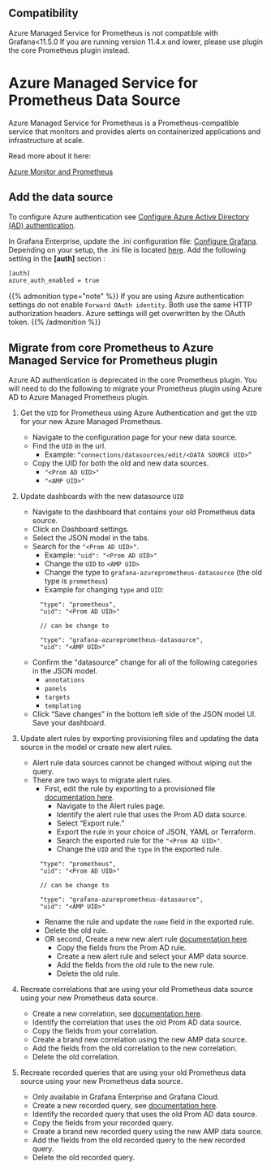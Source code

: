 ## Compatibility

Azure Managed Service for Prometheus is not compatible with Grafana<11.5.0 If you are running version 11.4.x and lower, please use plugin the core Prometheus plugin instead.

# Azure Managed Service for Prometheus Data Source

Azure Managed Service for Prometheus is a Prometheus-compatible service that monitors and provides alerts on containerized applications and infrastructure at scale.

Read more about it here:

[Azure Monitor and Prometheus](https://learn.microsoft.com/en-us/azure/azure-monitor/metrics/prometheus-metrics-overview)

## Add the data source

To configure Azure authentication see [Configure Azure Active Directory (AD) authentication](https://grafana.com/docs/grafana/latest/datasources/azure-monitor/#configure-azure-active-directory-ad-authentication).

In Grafana Enterprise, update the .ini configuration file: [Configure Grafana](https://grafana.com/docs/grafana/latest/setup-grafana/configure-grafana/). Depending on your setup, the .ini file is located [here](https://grafana.com/docs/grafana/latest/setup-grafana/configure-grafana/#configuration-file-location).
Add the following setting in the **[auth]** section :

```bash
[auth]
azure_auth_enabled = true
```

{{% admonition type="note" %}}
If you are using Azure authentication settings do not enable `Forward OAuth identity`. Both use the same HTTP authorization headers. Azure settings will get overwritten by the OAuth token.
{{% /admonition %}}

## Migrate from core Prometheus to Azure Managed Service for Prometheus plugin

Azure AD authentication is deprecated in the core Prometheus plugin. You will need to do the following to migrate your Prometheus plugin using Azure AD to Azure Managed Prometheus plugin.

1. Get the `UID` for Prometheus using Azure Authentication and get the `UID` for your new Azure Managed Prometheus.
    - Navigate to the configuration page for your new data source.
    - Find the `UID` in the url.
      - Example: `“connections/datasources/edit/<DATA SOURCE UID>”`
    - Copy the UID for both the old and new data sources.
      - `"<Prom AD UID>"`
      - `"<AMP UID>"`

2. Update dashboards with the new datasource `UID`
    - Navigate to the dashboard that contains your old Prometheus data source.
    - Click on Dashboard settings.
    - Select the JSON model in the tabs.
    - Search for the `"<Prom AD UID>"`.
      - Example: `"uid": "<Prom AD UID>"`
      - Change the `UID` to `<AMP UID>`
      - Change the type to `grafana-azureprometheus-datasource` (the old type is `prometheus`)
      - Example for changing `type` and `UID`:
      ```
        "type": "prometheus",
        "uid": "<Prom AD UID>"

        // can be change to

        "type": "grafana-azureprometheus-datasource",
        "uid": "<AMP UID>"
      ```
    - Confirm the "datasource" change for all of the following categories in the JSON model.
      - `annotations`
      - `panels`
      - `targets`
      - `templating`
    - Click “Save changes” in the bottom left side of the JSON model UI.
  Save your dashboard.

2. Update alert rules by exporting provisioning files and updating the data source in the model or create new alert rules.
    - Alert rule data sources cannot be changed without wiping out the query.
    - There are two ways to migrate alert rules.
      - First, edit the rule by exporting to a provisioned file [documentation here](https://grafana.com/docs/grafana/latest/alerting/set-up/provision-alerting-resources/export-alerting-resources/#export-alerting-resources).
        - Navigate to the Alert rules page.
        - Identify the alert rule that uses the Prom AD data source.
        - Select “Export rule.”
        - Export the rule in your choice of JSON, YAML or Terraform.
        - Search the exported rule for the `"<Prom AD UID>"`.
        - Change the `UID` and the `type` in the exported rule.
      ```
        "type": "prometheus",
        "uid": "<Prom AD UID>"

        // can be change to

        "type": "grafana-azureprometheus-datasource",
        "uid": "<AMP UID>"
      ```
        - Rename the rule and update the `name` field in the exported rule.
        - Delete the old rule.
      - OR second, Create a new new alert rule [documentation here](https://grafana.com/tutorials/alerting-get-started/).
        - Copy the fields from the Prom AD rule.
        - Create a new alert rule and select your AMP data source.
        - Add the fields from the old rule to the new rule.
        - Delete the old rule.

3. Recreate correlations that are using your old Prometheus data source using your new Prometheus data source.
    - Create a new correlation, see [documentation here](https://grafana.com/docs/grafana/latest/administration/correlations/create-a-new-correlation/).
    - Identify the correlation that uses the old Prom AD data source.
    - Copy the fields from your correlation.
    - Create a brand new correlation using the new AMP data source.
    - Add the fields from the old correlation to the new correlation.
    - Delete the old correlation.

4. Recreate recorded queries that are using your old Prometheus data source using your new Prometheus data source.
    - Only available in Grafana Enterprise and Grafana Cloud.
    - Create a new recorded query, see [documentation here](https://grafana.com/docs/grafana/latest/administration/correlations/create-a-new-correlation/).
    - Identify the recorded query that uses the old Prom AD data source.
    - Copy the fields from your recorded query.
    - Create a brand new recorded query using the new AMP data source.
    - Add the fields from the old recorded query to the new recorded query.
    - Delete the old recorded query.
